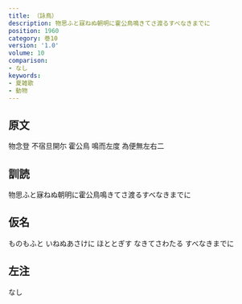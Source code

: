 ```yaml
---
title: （詠鳥）
description: 物思ふと寐ねぬ朝明に霍公鳥鳴きてさ渡るすべなきまでに
position: 1960
category: 巻10
version: '1.0'
volume: 10
comparison:
- なし
keywords:
- 夏雑歌
- 動物
---
```


## 原文

物念登 不宿旦開尓 霍公鳥 鳴而左度 為便無左右二

## 訓読

物思ふと寐ねぬ朝明に霍公鳥鳴きてさ渡るすべなきまでに

## 仮名

ものもふと いねぬあさけに ほととぎす なきてさわたる すべなきまでに

## 左注

なし
